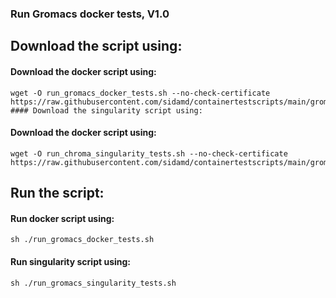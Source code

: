 ### Run Gromacs docker tests, V1.0 
## Download the script using:
#### Download the docker script using:
```
wget -O run_gromacs_docker_tests.sh --no-check-certificate https://raw.githubusercontent.com/sidamd/containertestscripts/main/gromacs/run_gromacs_docker_tests.sh
#### Download the singularity script using:
```
#### Download the docker script using:
```
wget -O run_chroma_singularity_tests.sh --no-check-certificate https://raw.githubusercontent.com/sidamd/containertestscripts/main/gromacs/run_gromacs_singularity_tests.sh
```
## Run the script:
#### Run docker script using:
```
sh ./run_gromacs_docker_tests.sh
```
#### Run singularity script using:
```
sh ./run_gromacs_singularity_tests.sh
```
